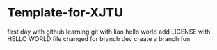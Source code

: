 # Template-for-XJTU
first day with github
learning git with liao
hello world
add LICENSE with HELLO WORLD
file changed for branch dev
create a branch fun